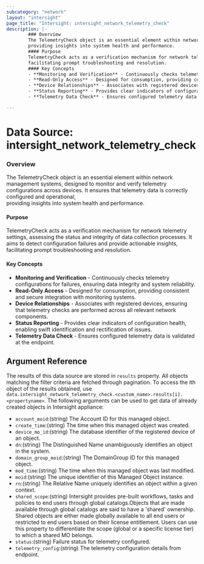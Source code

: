 ```yaml
---
subcategory: "network"
layout: "intersight"
page_title: "Intersight: intersight_network_telemetry_check"
description: |-
        ### Overview
        The TelemetryCheck object is an essential element within network management systems, designed to monitor and verify telemetry configurations across devices. It ensures that telemetry data is correctly configured and operational,
        providing insights into system health and performance.
        #### Purpose
        TelemetryCheck acts as a verification mechanism for network telemetry settings, assessing the status and integrity of data collection processes. It aims to detect configuration failures and provide actionable insights,
        facilitating prompt troubleshooting and resolution.
        #### Key Concepts
        - **Monitoring and Verification** - Continuously checks telemetry configurations for failures, ensuring data integrity and system reliability.
        - **Read-Only Access** - Designed for consumption, providing consistent and secure integration with monitoring systems.
        - **Device Relationships** - Associates with registered devices, ensuring that telemetry checks are performed across all relevant network components.
        - **Status Reporting** - Provides clear indicators of configuration health, enabling swift identification and rectification of issues.
        - **Telemetry Data Check** - Ensures configured telemetry data is validated at the endpoint.

---
```


# Data Source: intersight_network_telemetry_check
### Overview
The TelemetryCheck object is an essential element within network management systems, designed to monitor and verify telemetry configurations across devices. It ensures that telemetry data is correctly configured and operational,  
providing insights into system health and performance.
#### Purpose
TelemetryCheck acts as a verification mechanism for network telemetry settings, assessing the status and integrity of data collection processes. It aims to detect configuration failures and provide actionable insights,  
facilitating prompt troubleshooting and resolution.
#### Key Concepts
- **Monitoring and Verification** - Continuously checks telemetry configurations for failures, ensuring data integrity and system reliability.
- **Read-Only Access** - Designed for consumption, providing consistent and secure integration with monitoring systems.
- **Device Relationships** - Associates with registered devices, ensuring that telemetry checks are performed across all relevant network components.
- **Status Reporting** - Provides clear indicators of configuration health, enabling swift identification and rectification of issues.
- **Telemetry Data Check** - Ensures configured telemetry data is validated at the endpoint.
## Argument Reference
The results of this data source are stored in `results` property.
All objects matching the filter criteria are fetched through pagination.
To access the ith object of the results obtained, use `data.intersight_network_telemetry_check.<custom_name>.results[i].<propertyname>`.
The following arguments can be used to get data of already created objects in Intersight appliance:
* `account_moid`:(string) The Account ID for this managed object. 
* `create_time`:(string) The time when this managed object was created. 
* `device_mo_id`:(string) The database identifier of the registered device of an object. 
* `dn`:(string) The Distinguished Name unambiguously identifies an object in the system. 
* `domain_group_moid`:(string) The DomainGroup ID for this managed object. 
* `mod_time`:(string) The time when this managed object was last modified. 
* `moid`:(string) The unique identifier of this Managed Object instance. 
* `rn`:(string) The Relative Name uniquely identifies an object within a given context. 
* `shared_scope`:(string) Intersight provides pre-built workflows, tasks and policies to end users through global catalogs.Objects that are made available through global catalogs are said to have a 'shared' ownership. Shared objects are either made globally available to all end users or restricted to end users based on their license entitlement. Users can use this property to differentiate the scope (global or a specific license tier) to which a shared MO belongs. 
* `status`:(string) Failure status for telemetry configured. 
* `telemetry_config`:(string) The telemetry configuration details from endpoint. 
 
